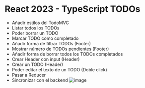 # React 2023 - TypeScript TODOs

- Añadir estilos del TodoMVC
- Listar todos los TODOs
- Poder borrar un TODO
- Marcar TODO como completado
- Añadir forma de filtrar TODOs (Footer)
- Mostrar número de TODOs pendientes (Footer)
- Añadir forma de borrar todos los TODOs completados
- Crear Header con input (Header)
- Crear un TODO (Header)
- Poder editar el texto de un TODO (Doble click)
- Pasar a Reducer
- Sincronizar con el backend
![image](https://github.com/pGarciaAndres/react-2023/assets/30140745/a8deec60-44b5-446b-9190-a30fd0af6c88)
